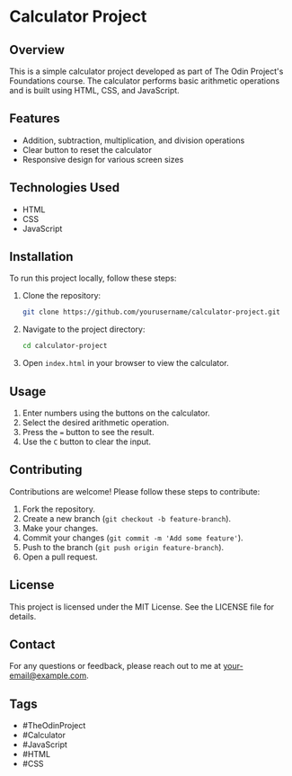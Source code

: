 # Calculator Project

## Overview
This is a simple calculator project developed as part of The Odin Project's Foundations course. The calculator performs basic arithmetic operations and is built using HTML, CSS, and JavaScript.

## Features
- Addition, subtraction, multiplication, and division operations
- Clear button to reset the calculator
- Responsive design for various screen sizes

## Technologies Used
- HTML
- CSS
- JavaScript

## Installation
To run this project locally, follow these steps:

1. Clone the repository:
    ```bash
    git clone https://github.com/yourusername/calculator-project.git
    ```
2. Navigate to the project directory:
    ```bash
    cd calculator-project
    ```
3. Open `index.html` in your browser to view the calculator.

## Usage
1. Enter numbers using the buttons on the calculator.
2. Select the desired arithmetic operation.
3. Press the `=` button to see the result.
4. Use the `C` button to clear the input.

## Contributing
Contributions are welcome! Please follow these steps to contribute:

1. Fork the repository.
2. Create a new branch (`git checkout -b feature-branch`).
3. Make your changes.
4. Commit your changes (`git commit -m 'Add some feature'`).
5. Push to the branch (`git push origin feature-branch`).
6. Open a pull request.

## License
This project is licensed under the MIT License. See the LICENSE file for details.

## Contact
For any questions or feedback, please reach out to me at your-email@example.com.

## Tags
- #TheOdinProject
- #Calculator
- #JavaScript
- #HTML
- #CSS
